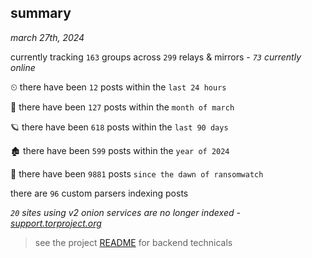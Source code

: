 
## summary
_march 27th, 2024_

currently tracking `163` groups across `299` relays & mirrors - _`73` currently online_

⏲ there have been `12` posts within the `last 24 hours`

🦈 there have been `127` posts within the `month of march`

🪐 there have been `618` posts within the `last 90 days`

🏚 there have been `599` posts within the `year of 2024`

🦕 there have been `9881` posts `since the dawn of ransomwatch`

there are `96` custom parsers indexing posts

_`20` sites using v2 onion services are no longer indexed - [support.torproject.org](https://support.torproject.org/onionservices/v2-deprecation/)_

> see the project [README](https://github.com/joshhighet/ransomwatch#ransomwatch--) for backend technicals

